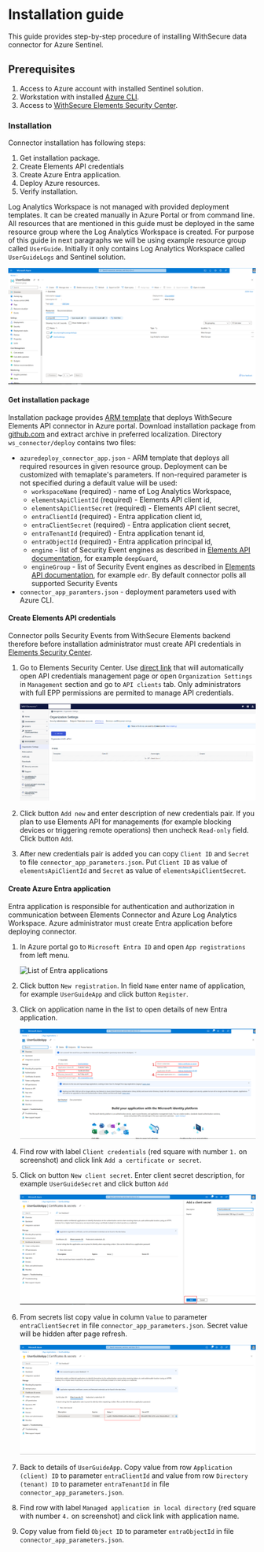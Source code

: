 # Installation guide

This guide provides step-by-step procedure of installing WithSecure data connector for 
Azure Sentinel.

## Prerequisites

1. Access to Azure account with installed Sentinel solution.
2. Workstation with installed [Azure CLI](https://learn.microsoft.com/en-us/cli/azure/).
3. Access to [WithSecure Elements Security Center](https://elements.withsecure.com).

### Installation

Connector installation has following steps:

1. Get installation package.
2. Create Elements API credentials
3. Create Azure Entra application.
4. Deploy Azure resources.
5. Verify installation.

Log Analytics Workspace is not managed with provided deployment templates. It can be created
manually in Azure Portal or from command line. All resources that are mentioned in this 
guide must be deployed in the same resource group where the Log Analytics Workspace is 
created. For purpose of this guide in next paragraphs we will be using example resource 
group called `UserGuide`. Initially it only contains Log Analytics Workspace called 
`UserGuideLogs` and Sentinel solution.

![UserGuide resource group with Log Analytics Workspace and Sentinel solution](images/resource_group_before_ok.png)

#### Get installation package

Installation package provides [ARM template](https://learn.microsoft.com/en-us/azure/azure-resource-manager/templates/) 
that deploys WithSecure Elements API connector in Azure portal. Download installation 
package from [github.com](https://github.com/WithSecureOpenSource/elements-api/releases/download/1.0.0/install.zip)
and extract archive in preferred localization. Directory `ws_connector/deploy` contains two 
files:
 - `azuredeploy_connector_app.json` - ARM template that deploys all required resources in
   given resource group. Deployment can be customized with temaplate's parameters. 
   If non-required parameter is not specified during a default value will be used:
   - `workspaceName` (required) - name of Log Analytics Workspace,
   - `elementsApiClientId` (required) - Elements API client id,
   - `elementsApiClientSecret` (required) - Elements API client secret,
   - `entraClientId` (required) - Entra application client id,
   - `entraClientSecret` (required) - Entra application client secret,
   - `entraTenantId` (required) - Entra application tenant id,
   - `entraObjectId` (required) - Entra application principal id,
   - `engine` - list of Security Event engines as described in [Elements API documentation](https://connect.withsecure.com/api-reference/elements#post-/security-events/v1/security-events), 
     for example `deepGuard`,
   - `engineGroup` - list of Security Event engines as described in [Elements API documentation](https://connect.withsecure.com/api-reference/elements#post-/security-events/v1/security-events), 
     for example `edr`. By default connector polls all supported Security Events
 - `connector_app_paramters.json` - deployment parameters used with Azure CLI.

#### Create Elements API credentials

Connector polls Security Events from WithSecure Elements backend therefore before 
installation administrator must create API credentials in [Elements Security Center](https://elements.withsecure.com/apps/ccr/api_keys).

1. Go to Elements Security Center. Use [direct link](https://elements.withsecure.com/apps/ccr/api_keys)
   that will automatically open API credentials management page or open `Organization Settings` 
   in `Management` section and go to `API clients` tab. Only administrators with full EPP 
   permissions are permited to manage API credentials.
   
   ![API credentials management page in Elements Security Center](images/api_credentials_list_ok.png)

2. Click button `Add new` and enter description of new credentials pair. If you plan to use 
   Elements API for managements (for example blocking devices or triggering remote 
   operations) then uncheck `Read-only` field. Click button `Add`.
   
3. After new credentials pair is added you can copy `Client ID` and `Secret` to file `connector_app_parameters.json`. 
   Put `Client ID` as value of `elementsApiClientId` and `Secret` as value of `elementsApiClientSecret`.

#### Create Azure Entra application

Entra application is responsible for authentication and authorization in communication
between Elements Connector and Azure Log Analytics Workspace. Azure administrator must
create Entra application before deploying connector.

1. In Azure portal go to `Microsoft Entra ID` and open `App registrations` from left menu.
   
   ![List of Entra applications](images/app_registration_ok.png)

2. Click button `New registration`. In field `Name` enter name of application, for example 
   `UserGuideApp` and click button `Register`.

3. Click on application name in the list to open details of new Entra application.
   
   ![Application details](images/user_guide_entra_app_ok.png)

4. Find row with label `Client credentials` (red square with number `1.` on screenshot) and
   click link `Add a certificate or secret`.
   
5. Click on button `New client secret`. Enter client secret description, for example 
   `UserGuideSecret` and click button `Add`
   
   ![Add client secret](images/user_guide_secret_2_ok.png)

6. From secrets list copy value in column `Value` to parameter `entraClientSecret` in file 
   `connector_app_parameters.json`. Secret value will be hidden after page refresh.
  
   ![Client secret](images/user_guide_secrets_3_ok.png)
   
7. Back to details of `UserGuideApp`. Copy value from row `Application (client) ID` to 
   parameter `entraClientId` and value from row `Directory (tenant) ID` to parameter 
   `entraTenantId` in file `connector_app_parameters.json`. 
   
8. Find row with label `Managed application in local directory` (red square with number `4.` 
   on screenshot) and click link with application name.
   
9. Copy value from field `Object ID` to parameter `entraObjectId` in file `connector_app_parameters.json`.
